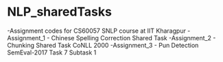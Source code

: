 # NLP_sharedTasks
-Assignment codes for CS60057 SNLP course at IIT Kharagpur
-Assignment_1 - Chinese Spelling Correction Shared Task
-Assignment_2 - Chunking Shared Task CoNLL 2000
-Assignment_3 - Pun Detection SemEval-2017 Task 7 Subtask 1
